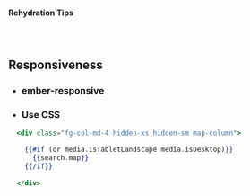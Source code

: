 #### Rehydration Tips
### &nbsp;

## Responsiveness

- ### ember-responsive
- ### Use CSS

```hbs
  <div class="fg-col-md-4 hidden-xs hidden-sm map-column">

    {{#if (or media.isTabletLandscape media.isDesktop)}}
      {{search.map}}
    {{/if}}
    
  </div>
```
